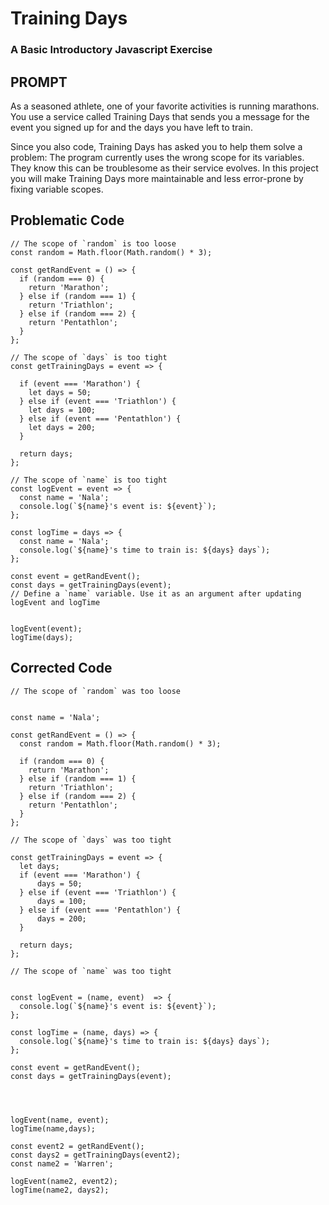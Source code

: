 # Training Days
### A Basic Introductory Javascript Exercise

## PROMPT
As a seasoned athlete, one of your favorite activities is running marathons. You use a service called Training Days that sends you a message for the event you signed up for and the days you have left to train.

Since you also code, Training Days has asked you to help them solve a problem: The program currently uses the wrong scope for its variables. They know this can be troublesome as their service evolves. In this project you will make Training Days more maintainable and less error-prone by fixing variable scopes.

## Problematic Code

```
// The scope of `random` is too loose 
const random = Math.floor(Math.random() * 3);

const getRandEvent = () => {
  if (random === 0) {
    return 'Marathon';
  } else if (random === 1) {
    return 'Triathlon';
  } else if (random === 2) {
    return 'Pentathlon';
  }
};

// The scope of `days` is too tight 
const getTrainingDays = event => {

  if (event === 'Marathon') {
    let days = 50;
  } else if (event === 'Triathlon') {
    let days = 100;
  } else if (event === 'Pentathlon') {
    let days = 200;
  }

  return days;
};

// The scope of `name` is too tight 
const logEvent = event => {
  const name = 'Nala';
  console.log(`${name}'s event is: ${event}`);
};

const logTime = days => {
  const name = 'Nala';
  console.log(`${name}'s time to train is: ${days} days`);
};

const event = getRandEvent();
const days = getTrainingDays(event);
// Define a `name` variable. Use it as an argument after updating logEvent and logTime 


logEvent(event);
logTime(days);

```

## Corrected Code

```
// The scope of `random` was too loose 


const name = 'Nala';

const getRandEvent = () => {
  const random = Math.floor(Math.random() * 3);
  
  if (random === 0) {
    return 'Marathon';
  } else if (random === 1) {
    return 'Triathlon';
  } else if (random === 2) {
    return 'Pentathlon';
  }
};

// The scope of `days` was too tight 

const getTrainingDays = event => {
  let days;
  if (event === 'Marathon') {
      days = 50;
  } else if (event === 'Triathlon') {
      days = 100;
  } else if (event === 'Pentathlon') {
      days = 200;
  }

  return days;
};

// The scope of `name` was too tight 


const logEvent = (name, event)  => {
  console.log(`${name}'s event is: ${event}`);
};

const logTime = (name, days) => {
  console.log(`${name}'s time to train is: ${days} days`);
};

const event = getRandEvent();
const days = getTrainingDays(event);




logEvent(name, event);
logTime(name,days);

const event2 = getRandEvent();
const days2 = getTrainingDays(event2);
const name2 = 'Warren';
 
logEvent(name2, event2);
logTime(name2, days2);

```
